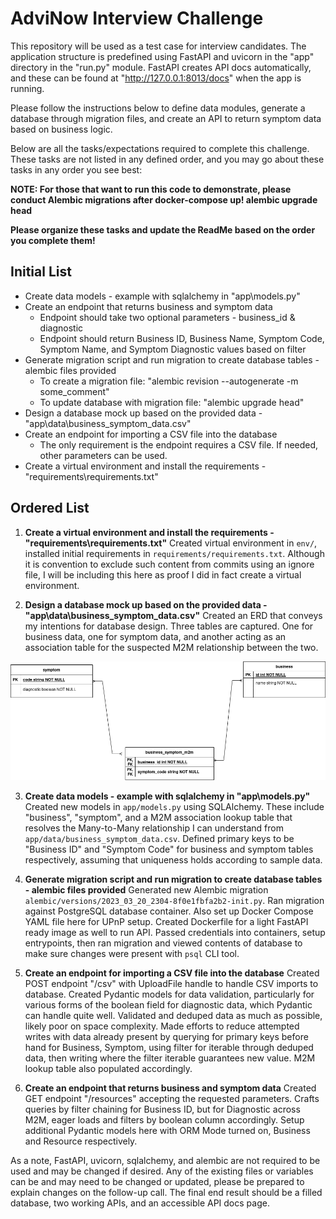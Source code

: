 # AdviNow Interview Challenge
This repository will be used as a test case for interview candidates. The application structure is predefined using FastAPI and uvicorn in the "app" directory in the "run.py" module. 
FastAPI creates API docs automatically, and these can be found at "http://127.0.0.1:8013/docs" when the app is running.

Please follow the instructions below to define data modules, generate a database through migration files, and create an API to return symptom data based on business logic.

Below are all the tasks/expectations required to complete this challenge. These tasks are not listed in any defined order, and you may go about these tasks in any order you see best:


**NOTE: For those that want to run this code to demonstrate, please conduct Alembic migrations after docker-compose up! alembic upgrade head**

**Please organize these tasks and update the ReadMe based on the order you complete them!**

## Initial List
- Create data models - example with sqlalchemy in "app\models.py"
- Create an endpoint that returns business and symptom data
  - Endpoint should take two optional parameters - business_id & diagnostic
  - Endpoint should return Business ID, Business Name, Symptom Code, Symptom Name, and Symptom Diagnostic values based on filter
- Generate migration script and run migration to create database tables - alembic files provided
  - To create a migration file: "alembic revision --autogenerate -m some_comment"
  - To update database with migration file: "alembic upgrade head"
- Design a database mock up based on the provided data - "app\data\business_symptom_data.csv"
- Create an endpoint for importing a CSV file into the database
  - The only requirement is the endpoint requires a CSV file. If needed, other parameters can be used.
- Create a virtual environment and install the requirements - "requirements\requirements.txt"

## Ordered List
1. **Create a virtual environment and install the requirements - "requirements\requirements.txt"** Created virtual environment in `env/`, installed initial requirements in `requirements/requirements.txt`. Although it is convention to exclude such content from commits using an ignore file, I will be including this here as proof I did in fact create a virtual environment.

3. **Design a database mock up based on the provided data - "app\data\business_symptom_data.csv"** Created an ERD that conveys my intentions for database design. Three tables are captured. One for business data, one for symptom data, and another acting as an association table for the suspected M2M relationship between the two.

![No image found!](erd.png "ERD")

3. **Create data models - example with sqlalchemy in "app\models.py"** Created new models in `app/models.py` using SQLAlchemy. These include "business", "symptom", and a M2M association lookup table that resolves the Many-to-Many relationship I can understand from `app/data/business_symptom_data.csv`. Defined primary keys to be "Business ID" and "Symptom Code" for business and symptom tables respectively, assuming that uniqueness holds according to sample data.

4. **Generate migration script and run migration to create database tables - alembic files provided** Generated new Alembic migration `alembic/versions/2023_03_20_2304-8f0e1fbfa2b2-init.py`. Ran migration against PostgreSQL database container. Also set up Docker Compose YAML file here for UPnP setup. Created Dockerfile for a light FastAPI ready image as well to run API. Passed credentials into containers, setup entrypoints, then ran migration and viewed contents of database to make sure changes were present with `psql` CLI tool.

5. **Create an endpoint for importing a CSV file into the database** Created POST endpoint "/csv" with UploadFile handle to handle CSV imports to database. Created Pydantic models for data validation, particularly for various forms of the boolean field for diagnostic data, which Pydantic can handle quite well. Validated and deduped data as much as possible, likely poor on space complexity. Made efforts to reduce attempted writes with data already present by querying for primary keys before hand for Business, Symptom, using filter for iterable through deduped data, then writing where the filter iterable guarantees new value. M2M lookup table also populated accordingly.


6. **Create an endpoint that returns business and symptom data** Created GET endpoint "/resources" accepting the requested parameters. Crafts queries by filter chaining for Business ID, but for Diagnostic across M2M, eager loads and filters by boolean column accordingly. Setup additional Pydantic models here with ORM Mode turned on, Business and Resource respectively.

As a note, FastAPI, uvicorn, sqlalchemy, and alembic are not required to be used and may be changed if desired. 
Any of the existing files or variables can be and may need to be changed or updated, please be prepared to explain changes on the follow-up call.
The final end result should be a filled database, two working APIs, and an accessible API docs page.
